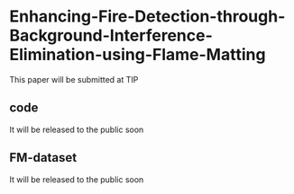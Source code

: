 # Enhancing-Fire-Detection-through-Background-Interference-Elimination-using-Flame-Matting

This paper will be submitted at TIP

## code

It will be released to the public soon

## FM-dataset

It will be released to the public soon
